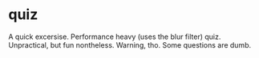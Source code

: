 # quiz
A quick excersise. Performance heavy (uses the blur filter) quiz. Unpractical, but fun nontheless.
Warning, tho. Some questions are dumb.
